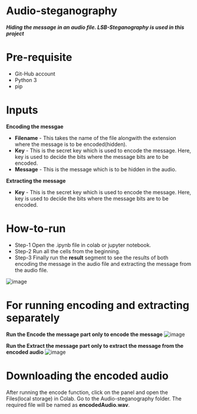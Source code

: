 # Audio-steganography
**_Hiding the message in an audio file. LSB-Steganography is used in this project_**

# Pre-requisite
-   Git-Hub account
-   Python 3
-   pip

# Inputs
**Encoding the messgae**
  -   **Filename** - This takes the name of the file alongwith the extension where the message is to be encoded(hidden).
  -   **Key** - This is the secret key which is used to encode the message. Here, key is used to decide the bits where the message bits are to be encoded.
  -   **Message** - This is the message which is to be hidden in the audio.

**Extracting the message**
- **Key** - This is the secret key which is used to encode the message. Here, key is used to decide the bits where the message bits are to be encoded.

# How-to-run
  - Step-1 Open the .ipynb file in colab or jupyter notebook.
  - Step-2 Run all the cells from the beginning.
  - Step-3 Finally run the **result** segment to see the results of both encoding the message in the audio file and extracting the message from the audio file.

![image](https://user-images.githubusercontent.com/19607227/150329261-46265f3d-72be-492b-ac4f-b833ed63dc23.png)

# For running encoding and extracting separately

**Run the Encode the message part only to encode the message**
![image](https://user-images.githubusercontent.com/19607227/150329303-a6a6352c-756c-46a0-bcbb-e63d61b35995.png)

**Run the Extract the message part only to extract the message from the encoded audio**
![image](https://user-images.githubusercontent.com/19607227/150329325-24681ced-b8b7-4480-b57e-6f8e92dd88c1.png)

# Downloading the encoded audio
After running the encode function, click on the panel and open the Files(local storage) in Colab. Go to the Audio-steganography folder. The required file will be named as **encodedAudio.wav**.
